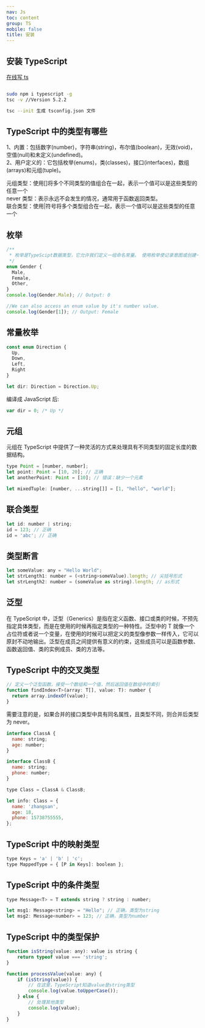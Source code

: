 ```yaml
---
nav: Js
toc: content
group: TS
mobile: false
title: 安装
---
```


## 安装 TypeScript

<a target="_blank" href="https://www.typescriptlang.org/zh/play?#code/PTAEiJrQ5+MU3NAYlUAqBPADgUwMoGMBOBLFAF1EBR7QYb9AudUBh-gKBFEE34wejNAAOUCo5QTb9ADeUAXjQbPlAaP6BMxSqAwJUDVcoBiVQGbagAzlEqTLgLFAIW6BFf0CbXoCAGGnTCAKg0D3yoFO5E4CDNQNBygSDlAs56BO00Dw+oH95QBSugYO1AWP-79oUAFpQdkBYOUAseUAWD0B5dUBvuUBVeUAcOUB-SNU5BXRsfCJQVUAGdXtdegCgtkBleUAYrLSlTOJAW+jAVZtANz1AODlAaojALrkJXPzfIvZXQDi5QGlbQFXo4MAYFUqMlVABQEXowHxzQHylQF+A1UBMm0BG710aLAB7ADsAZ2IAQ32AUQAPE4BbFAAbNAA1E-wTgCNH0ABeUAAiAASaHu912oAA6rscPcACZ-HYHQ67R4AOlBAHMABRnK63B7PV54D6PACUenopkAnQ6Ab8VAFBy9lUoEAOASALk9ANHygFwCUCANCNmYAG00A36kcqgmQBhcoBjyMAL2aALE1AM6K-RqgAAo1SAQ-lAPYG2nh9G5gFAAwAESoATNIYgGy5QAXNoApxIagBQ5QAA+oBpzTcVEALqZscgUVSANDlADKugF+EwB6Ov0uLo-EA">在线写 ts</a>

```bash

sudo npm i typescript -g
tsc -v //Version 5.2.2

tsc --init 生成 tsconfig.json 文件

```

## TypeScript 中的类型有哪些

1、内置：包括数字(number)，字符串(string)，布尔值(boolean)，无效(void)，空值(null)和未定义(undefined)。<br/>
2、用户定义的：它包括枚举(enums)，类(classes)，接口(interfaces)，数组(arrays)和元组(tuple)。

元组类型：使用[]将多个不同类型的值组合在一起，表示一个值可以是这些类型的任意一个  
never 类型：表示永远不会发生的情况，通常用于函数返回类型。  
联合类型：使用|符号将多个类型组合在一起，表示一个值可以是这些类型的任意一个

## 枚举

```js
/**
 * 枚举是TypeScipt数据类型，它允许我们定义一组命名常量。 使用枚举使记录意图或创建一组不同的案例变得更加容易。 它是相关值的集合，可以是数字值或字符串值。
 */
enum Gender {
  Male,
  Female,
  Other,
}
console.log(Gender.Male); // Output: 0

//We can also access an enum value by it's number value.
console.log(Gender[1]); // Output: Female

```

## 常量枚举

```js
const enum Direction {
  Up,
  Down,
  Left,
  Right
}

let dir: Direction = Direction.Up;

```

编译成 JavaScript 后:

```js
var dir = 0; /* Up */
```

## 元组

元组在 TypeScript 中提供了一种灵活的方式来处理具有不同类型的固定长度的数据结构。

```js
type Point = [number, number];
let point: Point = [10, 20]; // 正确
let anotherPoint: Point = [10]; // 错误：缺少一个元素

let mixedTuple: [number, ...string[]] = [1, "hello", "world"];

```

## 联合类型

```js
let id: number | string;
id = 123; // 正确
id = 'abc'; // 正确
```

## 类型断言

```js
let someValue: any = "Hello World";
let strLength1: number = (<string>someValue).length; // 尖括号形式
let strLength2: number = (someValue as string).length; // as形式
```

## 泛型

在 TypeScript 中，泛型（Generics）是指在定义函数、接口或类的时候，不预先指定具体类型，而是在使用的时候再指定类型的一种特性。泛型中的 T 就像一个占位符或者说一个变量，在使用的时候可以把定义的类型像参数一样传入，它可以原封不动地输出。泛型在成员之间提供有意义的约束，这些成员可以是函数参数、函数返回值、类的实例成员、类的方法等。

## TypeScript 中的交叉类型

```js
// 定义一个泛型函数，接受一个数组和一个值，然后返回值在数组中的索引
function findIndex<T>(array: T[], value: T): number {
  return array.indexOf(value);
}
```

需要注意的是，如果合并的接口类型中具有同名属性，且类型不同，则合并后类型为 never。

```js
interface ClassA {
  name: string;
  age: number;
}

interface ClassB {
  name: string;
  phone: number;
}

type Class = ClassA & ClassB;

let info: Class = {
  name: 'zhangsan',
  age: 18,
  phone: 15738755555,
};
```

## TypeScript 中的映射类型

```js
type Keys = 'a' | 'b' | 'c';
type MappedType = { [P in Keys]: boolean };
```

## TypeScript 中的条件类型

```js
type Message<T> = T extends string ? string : number;

let msg1: Message<string> = "Hello"; // 正确，类型为string
let msg2: Message<number> = 123; // 正确，类型为number
```

## TypeScript 中的类型保护

```js
function isString(value: any): value is string {
    return typeof value === 'string';
}

function processValue(value: any) {
    if (isString(value)) {
        // 在这里，TypeScript知道value是string类型
        console.log(value.toUpperCase());
    } else {
        // 处理其他类型
        console.log(value);
    }
}
```
